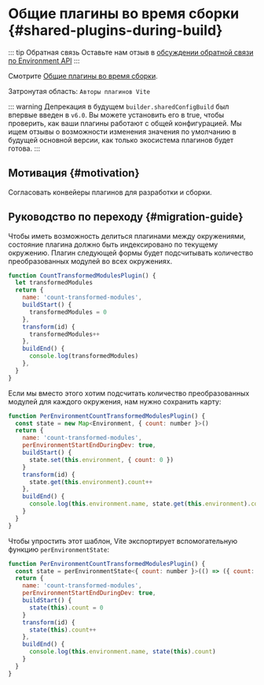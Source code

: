 # Общие плагины во время сборки {#shared-plugins-during-build}

::: tip Обратная связь
Оставьте нам отзыв в [обсуждении обратной связи по Environment API](https://github.com/vitejs/vite/discussions/16358)
:::

Смотрите [Общие плагины во время сборки](/guide/api-environment-plugins.md#shared-plugins-during-build).

Затронутая область: `Авторы плагинов Vite`

::: warning Депрекация в будущем
`builder.sharedConfigBuild` был впервые введен в `v6.0`. Вы можете установить его в true, чтобы проверить, как ваши плагины работают с общей конфигурацией. Мы ищем отзывы о возможности изменения значения по умолчанию в будущей основной версии, как только экосистема плагинов будет готова.
:::

## Мотивация {#motivation}

Согласовать конвейеры плагинов для разработки и сборки.

## Руководство по переходу {#migration-guide}

Чтобы иметь возможность делиться плагинами между окружениями, состояние плагина должно быть индексировано по текущему окружению. Плагин следующей формы будет подсчитывать количество преобразованных модулей во всех окружениях.

```js
function CountTransformedModulesPlugin() {
  let transformedModules
  return {
    name: 'count-transformed-modules',
    buildStart() {
      transformedModules = 0
    },
    transform(id) {
      transformedModules++
    },
    buildEnd() {
      console.log(transformedModules)
    },
  }
}
```

Если мы вместо этого хотим подсчитать количество преобразованных модулей для каждого окружения, нам нужно сохранить карту:

```js
function PerEnvironmentCountTransformedModulesPlugin() {
  const state = new Map<Environment, { count: number }>()
  return {
    name: 'count-transformed-modules',
    perEnvironmentStartEndDuringDev: true,
    buildStart() {
      state.set(this.environment, { count: 0 })
    }
    transform(id) {
      state.get(this.environment).count++
    },
    buildEnd() {
      console.log(this.environment.name, state.get(this.environment).count)
    }
  }
}
```

Чтобы упростить этот шаблон, Vite экспортирует вспомогательную функцию `perEnvironmentState`:

```js
function PerEnvironmentCountTransformedModulesPlugin() {
  const state = perEnvironmentState<{ count: number }>(() => ({ count: 0 }))
  return {
    name: 'count-transformed-modules',
    perEnvironmentStartEndDuringDev: true,
    buildStart() {
      state(this).count = 0
    }
    transform(id) {
      state(this).count++
    },
    buildEnd() {
      console.log(this.environment.name, state(this).count)
    }
  }
}
```
